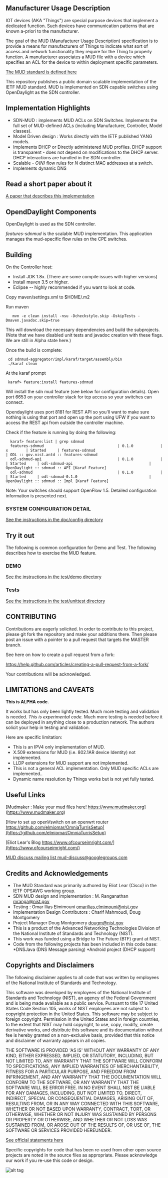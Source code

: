 ##  Manufacturer Usage Description ##

IOT devices (AKA "Things") are special purpose devices that implement a dedicated function.
Such devices have communication patterns that are known a-priori to the manufacturer.

The goal of the MUD (Manufacturer Usage Description) specification is
to provide a means for manufacturers of Things to indicate what sort of
access and network functionality they require for the Thing to properly
function.  A manufacturer associates a MUD file with a device which
specifies an ACL for the device to within deployment specific parameters.

[The MUD standard is defined here](https://www.ietf.org/id/draft-ietf-opsawg-mud-25.txt)

This repository publishes a public domain scalable implementation of
the  IETF MUD standard.  MUD is implemented on SDN capable switches
using OpenDaylight as the SDN controller.


## Implementation Highlights ##

* SDN-MUD : implements MUD ACLs on SDN Switches. 
  Implements the full set of MUD-defined ACLs (including Manufacturer, Controller, Model classes).
* Model Driven design : Works directly with the IETF published YANG models.
* Implements DHCP or Directly administered MUD profiles. DHCP support is transparent - does not depend on modifications to the
  DHCP server. DHCP interactions are handled in the SDN controller.
* Scalable - *O(N)* flow rules for *N* distinct MAC addresses at a switch.
* Implements dynamic DNS

## Read a short paper about it ##

[A paper that describes this implementation](https://github.com/usnistgov/nist-mud/blob/master/docs/arch/icn2019-r7.pdf)

## OpendDaylight Components ##

OpenDaylight is used as the SDN controller. 

*features-sdnmud* is the scalable MUD implementation.  This application manages the mud-specific flow rules on the CPE switches.



## Building ##

On the Controller host:

* Install JDK 1.8x. (There are some compile issues with higher versions)
* Install maven 3.5 or higher.
* Eclipse -- highly recommended if you want to look at code.

Copy maven/settings.xml to $HOME/.m2

Run maven

       mvn -e clean install -nsu -Dcheckstyle.skip -DskipTests -Dmaven.javadoc.skip=true

This will download the necessary dependencies and build the subprojects. (Note that we have disabled 
unit tests and javadoc creation with these flags. We are still in Alpha state here.)

Once the build is complete:

     cd sdnmud-aggregator/impl/karaf/target/assembly/bin
     ./karaf clean

At the karaf prompt 

     karaf> feature:install features-sdnmud

Will install the sdn mud feature (see below for configuration details).
Open port 6653 on your controller stack for tcp access so your switches
can connect.

Opendaylight uses port 8181 for REST API so you'll want to make sure
nothing is using that port and open up the port using UFW if you want
to access the REST api from outside the controller machine.

Check if the feature is running by doing the following:

      karaf> feature:list | grep sdnmud
      features-sdnmud                                 | 0.1.0            | x        | Started     | features-sdnmud                                 | ODL :: gov.nist.antd :: features-sdnmud
      odl-sdnmud-api                                  | 0.1.0            |          | Started     | odl-sdnmud-api                                  | OpenDaylight :: sdnmud :: API [Karaf Feature]
      odl-sdnmud                                      | 0.1.0            |          | Started     | odl-sdnmud-0.1.0                                | OpenDaylight :: sdnmud :: Impl [Karaf Feature]

Note: Your switches should support OpenFlow 1.5. Detailed configuration information is presented next.

### SYSTEM CONFIGURATION DETAIL ###



[See the instructions in the doc/config directory](docs/config/README.md)


## Try it out  ##

The following is common configuration for Demo and Test. The following describes
how to exercise the MUD feature.


### DEMO ###

[See the instructions in the test/demo directory](test/demo/README.md)


### Tests ###

[See the instructions in the test/unittest directory](test/unittest/README.md)

## CONTRIBUTING ##

Contributions are eagerly solicited. In order to contribute to this project, please git fork the repository and
make your additions there. Then please post an issue with a pointer to a pull request that targets the MASTER branch.

See here on how to create a pull request from a fork:

https://help.github.com/articles/creating-a-pull-request-from-a-fork/

Your contributions will be acknowledged.

## LIMITATIONS and CAVEATS ##

**This is ALPHA code.** 

It works but has only been lightly tested. Much more testing and validation is needed.
*This is experimental code.* Much more testing is needed before it can be
deployed in anything close to a  production network. The authors solicit
your help in testing and validation.

Here are specific limitation:

* This is an IPV4 only implementation of MUD. 
* X.509 extensions for MUD (i.e. 802.1AR device Identity) not implemented.
* LLDP extensions for MUD support are not implemented.
* This is not a general ACL implementation. Only MUD specific ACLs are implemented..
* Dynamic name resolution by Things  works but is not yet fully tested.



## Useful Links ##


[Mudmaker : Make your mud files here! https://www.mudmaker.org] (https://www.mudmaker.org)

[How to set up openVswitch on an openwrt router https://github.com/elmiomar/OmniaTurrisSetup](https://github.com/elmiomar/OmniaTurrisSetup)

[Eliot Lear's Blog https://www.ofcourseimright.com/](https://www.ofcourseimright.com/)

[MUD discuss mailing list mud-discuss@googlegroups.com](mailto:mud-discuss@googlegroups.com)


## Credits and Acknowledgements ##

* The MUD Standard was primarily authored by Eliot Lear (Cisco) in the IETF OPSAWG working group.
* SDN MUD design and implementation : M. Ranganathan <mranga@nist.gov>
* Testing : Omar Ilias Elmimouni <omarilias.elmimouni@nist.gov>
* Implementation Design Contributors : Charif Mahmoudi, Doug Montgomery
* Project Manager Doug Montgomery <dougm@nist.gov>
* This is a product of the Advanced Networking Technologies Division of the National Institute of Standards and Technology (NIST).
* This work was funded using a Bridge to The Future (BTF) grant at NIST.
* Code from the following projects has been included in this code base:
    *DNSJava  (DNS Message parsing)
    *Android project  (DHCP support)

## Copyrights and Disclaimers ##

The following disclaimer applies to all code that was written by employees
of the National Institute of Standards and Technology.

This software was developed by employees of the National Institute of
Standards and Technology (NIST), an agency of the Federal Government
and is being made available as a public service. Pursuant to title 17
United States Code Section 105, works of NIST employees are not subject
to copyright protection in the United States.  This software may be
subject to foreign copyright.  Permission in the United States and in
foreign countries, to the extent that NIST may hold copyright, to use,
copy, modify, create derivative works, and distribute this software
and its documentation without fee is hereby granted on a non-exclusive
basis, provided that this notice and disclaimer of warranty appears in
all copies.

THE SOFTWARE IS PROVIDED 'AS IS' WITHOUT ANY WARRANTY OF ANY KIND,
EITHER EXPRESSED, IMPLIED, OR STATUTORY, INCLUDING, BUT NOT LIMITED
TO, ANY WARRANTY THAT THE SOFTWARE WILL CONFORM TO SPECIFICATIONS, ANY
IMPLIED WARRANTIES OF MERCHANTABILITY, FITNESS FOR A PARTICULAR PURPOSE,
AND FREEDOM FROM INFRINGEMENT, AND ANY WARRANTY THAT THE DOCUMENTATION
WILL CONFORM TO THE SOFTWARE, OR ANY WARRANTY THAT THE SOFTWARE WILL
BE ERROR FREE.  IN NO EVENT SHALL NIST BE LIABLE FOR ANY DAMAGES,
INCLUDING, BUT NOT LIMITED TO, DIRECT, INDIRECT, SPECIAL OR CONSEQUENTIAL
DAMAGES, ARISING OUT OF, RESULTING FROM, OR IN ANY WAY CONNECTED WITH
THIS SOFTWARE, WHETHER OR NOT BASED UPON WARRANTY, CONTRACT, TORT, OR
OTHERWISE, WHETHER OR NOT INJURY WAS SUSTAINED BY PERSONS OR PROPERTY
OR OTHERWISE, AND WHETHER OR NOT LOSS WAS SUSTAINED FROM, OR AROSE OUT
OF THE RESULTS OF, OR USE OF, THE SOFTWARE OR SERVICES PROVIDED HEREUNDER.

[See official statements here](https://www.nist.gov/director/copyright-fair-use-and-licensing-statements-srd-data-and-software)


Specific copyrights for code that has been re-used from other open 
source projects are noted in the source files as appropriate.
Please acknowledge our work if you re-use this code or design.

![alt tag](docs/logos/nist-logo.png)
